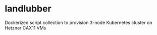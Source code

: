 # landlubber  
  
Dockerized script collection to provision 3-node Kubernetes cluster on Hetzner CAX11 VMs  
  